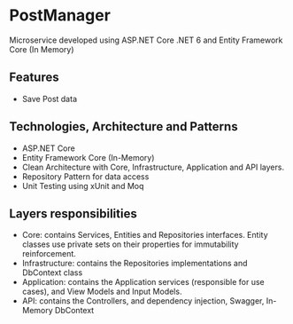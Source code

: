 # PostManager

Microservice developed using ASP.NET Core .NET 6 and Entity Framework Core (In Memory)

## Features
- Save Post data

## Technologies, Architecture and Patterns
- ASP.NET Core
- Entity Framework Core (In-Memory)
- Clean Architecture with Core, Infrastructure, Application and API layers. 
- Repository Pattern for data access
- Unit Testing using xUnit and Moq

## Layers responsibilities
- Core: contains Services, Entities and Repositories interfaces. Entity classes use private sets on their properties for immutability reinforcement.
- Infrastructure: contains the Repositories implementations and DbContext class
- Application: contains the Application services (responsible for use cases), and View Models and Input Models.
- API: contains the Controllers, and dependency injection, Swagger, In-Memory DbContext
